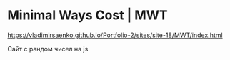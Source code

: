 # Minimal Ways Cost | MWT

https://vladimirsaenko.github.io/Portfolio-2/sites/site-18/MWT/index.html

Сайт с рандом чисел на js
